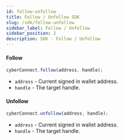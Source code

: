 ```yaml
---
id: follow-unfollow
title: Follow / Unfollow SDK
slug: /sdk/follow-unfollow
sidebar_label: Follow / Unfollow
sidebar_position: 2
description: SDK - Follow / Unfollow
---
```



#### Follow

```ts
cyberConnect.follow(address, handle);
```

- `address` - Current signed in wallet address.
- `handle` - The target handle.

#### Unfollow

```ts
cyberConnect.unfollow(address, handle);
```

- `address` - Current signed in wallet address.
- `handle` - The target handle.
